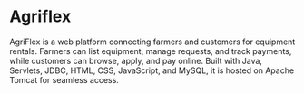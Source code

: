 # Agriflex
AgriFlex is a web platform connecting farmers and customers for equipment rentals. Farmers can list equipment, manage requests, and track payments, while customers can browse, apply, and pay online. Built with Java, Servlets, JDBC, HTML, CSS, JavaScript, and MySQL, it is hosted on Apache Tomcat for seamless access.
